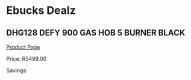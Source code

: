 
# Ebucks Dealz
## DHG128 DEFY 900 GAS HOB 5 BURNER BLACK
[Product Page](https://www.ebucks.com/web/shop/productSelected.do?prodId=1232581783&catId=704989856)

Price: R5499.00

Savings: 


	